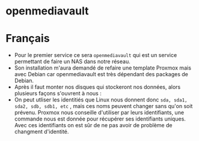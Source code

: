 # openmediavault
   # Français
   - Pour le premier service ce sera ```openmediavault``` qui est un service permettant de faire un NAS dans notre réseau.
   - Son installation m'aura demandé de refaire une template Proxmox mais avec Debian car openmediavault est très dépendant des packages de Debian.
   - Après il faut monter nos disques qui stockeront nos données, alors plusieurs façons s'ouvrent à nous :
   - On peut utliser les identitiés que Linux nous donnent donc ```sda, sda1, sda2, sdb, sdb1, etc``` , mais ces noms peuvent changer sans qu'on soit prévenu. Proxmox nous conseille d'utiliser par leurs identifiants, une commande nous est donnée pour récupérer ses identifiants uniques. Avec ces identifiants on est sûr de ne pas avoir de problème de changment d'identité.  
